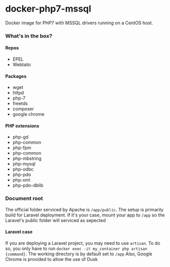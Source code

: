 # docker-php7-mssql
Docker image for PHP7 with MSSQL drivers running on a CentOS host.

### What's in the box?

#### Repos

- EPEL
- Webtatic

#### Packages
- wget
- httpd
- php-7
- freetds
- composer
- google chrome

#### PHP extensions
- php-gd
- php-common
- php-fpm
- php-common
- php-mbstring
- php-mysql
- php-odbc
- php-pdo
- php-xml
- php-pdo-dblib

### Document root

The official folder serviced by Apache is `/app/public`. The setup is primarily build for Laravel deployment. If it's your case, mount your app to `/app` so the Laravel's public folder will serviced as sepected


#### Laravel case

If you are deploying a Laravel project, you may need to use `artisan`. To do so, you only have to run `docker exec -it my_container php artisan {command}`. The working directory is by default set to `/app`
Also, Google Chrome is provided to allow the use of Dusk
